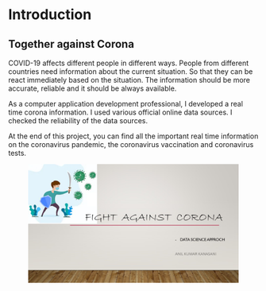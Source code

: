 # Introduction

## Together against Corona

COVID-19 affects different people in different ways. People from different countries need information about the current  situation. So that they can be react immediately based on the situation.  The information should be more accurate, reliable and it should be always available.

As a computer application development professional, I developed a real time corona information. I used various official online data sources. I checked the reliability of the data sources.&#x20;



At the end of this project, you can find all the important real time information on the coronavirus pandemic, the coronavirus vaccination and coronavirus tests.



<figure><img src=".gitbook/assets/Slide1.JPG" alt=""><figcaption></figcaption></figure>

